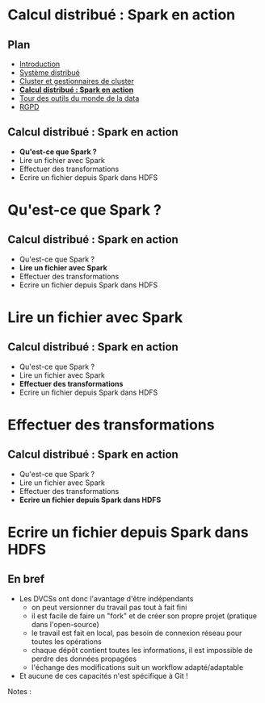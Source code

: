 # Calcul distribué : Spark en action

<!-- .slide: class="page-title" -->



## Plan

<!-- .slide: class="toc" -->

- [Introduction](#/1)
- [Système distribué](#/2)
- [Cluster et gestionnaires de cluster](#/3)
- **[Calcul distribué : Spark en action](#/4)**
- [Tour des outils du monde de la data](#/5)
- [RGPD](#/6)



## Calcul distribué : Spark en action

- **Qu'est-ce que Spark ?**
- Lire un fichier avec Spark
- Effectuer des transformations
- Ecrire un fichier depuis Spark dans HDFS



# Qu'est-ce que Spark ?

<!-- .slide: class="page-title" -->



## Calcul distribué : Spark en action

- Qu'est-ce que Spark ?
- **Lire un fichier avec Spark**
- Effectuer des transformations
- Ecrire un fichier depuis Spark dans HDFS



# Lire un fichier avec Spark

<!-- .slide: class="page-title" -->



## Calcul distribué : Spark en action

- Qu'est-ce que Spark ?
- Lire un fichier avec Spark
- **Effectuer des transformations**
- Ecrire un fichier depuis Spark dans HDFS



# Effectuer des transformations

<!-- .slide: class="page-title" -->



## Calcul distribué : Spark en action

- Qu'est-ce que Spark ?
- Lire un fichier avec Spark
- Effectuer des transformations
- **Ecrire un fichier depuis Spark dans HDFS**



# Ecrire un fichier depuis Spark dans HDFS

<!-- .slide: class="page-title" -->



## En bref

- Les DVCSs ont donc l'avantage d'être indépendants
  - on peut versionner du travail pas tout à fait fini
  - il est facile de faire un "fork" et de créer son propre projet (pratique dans l'open-source)
  - le travail est fait en local, pas besoin de connexion réseau pour toutes les opérations
  - chaque dépôt contient toutes les informations, il est impossible de perdre des données propagées
  - l'échange des modifications suit un workflow adapté/adaptable
- Et aucune de ces capacités n'est spécifique à Git !

Notes :



<!-- .slide: class="page-questions" -->
